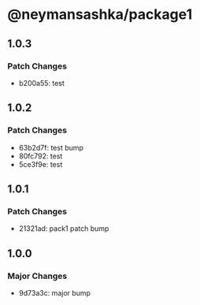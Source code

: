 # @neymansashka/package1

## 1.0.3

### Patch Changes

- b200a55: test

## 1.0.2

### Patch Changes

- 63b2d7f: test bump
- 80fc792: test
- 5ce3f9e: test

## 1.0.1

### Patch Changes

- 21321ad: pack1 patch bump

## 1.0.0

### Major Changes

- 9d73a3c: major bump
